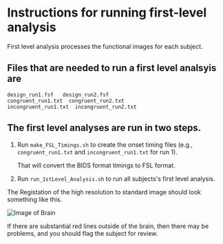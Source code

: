 # Instructions for running first-level analysis

First level analysis processes the functional images for each subject.

## Files that are needed to run a first level analsyis are

```
design_run1.fsf   design_run2.fsf
congruent_run1.txt  congruent_run2.txt
incongruent_run1.txt  incongruent_run2.txt
```

## The first level analyses are run in two steps.

1. Run `make_FSL_Timings.sh` to create the onset timing files
   (e.g., `congruent_run1.txt` and `incongruent_run1.txt` for run 1).

   That will convert the BIDS format timings to FSL format.

1. Run `run_1stLevel_Analysis.sh` to run all subjects's first level
   analysis.

The Registation of the high resolution to standard image should look something
like this.

![Image of Brain](highres2standard.png)

If there are substantial red lines outside of the brain, then there may
be problems, and you should flag the subject for review.

